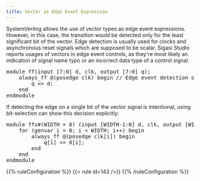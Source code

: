 ```yaml
---
title: Vector as Edge Event Expression
---
```


SystemVerilog allows the use of vector types as edge event expressions. However, in this case, the transition would be detected only for the least significant bit of the vector. Edge detection is usually used for clocks and asynchronous reset signals which are supposed to be scalar. Sigasi Studio reports usages of vectors in edge event controls, as they're most likely an indication of signal name typo or an incorrect data type of a control signal.

<pre>module ff(input [7:0] d, clk, output [7:0] q);
    always_ff @(posedge <span class="warning">clk</span>) begin // Edge event detection on 'logic [7:0]'. Only changes to the LSB of the vector will be detected
        q <= d;
    end
endmodule
</pre>

If detecting the edge on a single bit of the vector signal is intentional, using bit-selection can show this decision explicitly:

<pre>module ffs#(WIDTH = 8) (input [WIDTH-1:0] d, clk, output [WIDTH-1:0] q);
    for (genvar i = 0; i < WIDTH; i++) begin
        always_ff @(posedge <span class="goodcode">clk[i]</span>) begin
            q[i] <= d[i];
        end
    end
endmodule
</pre>

{{% ruleConfiguration %}}
{{< rule id=143 />}}
{{% /ruleConfiguration %}}

